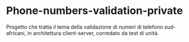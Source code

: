 # Phone-numbers-validation-private
Progetto che tratta il tema della validazione di numeri di telefono sud-africani, in architettura client-server, corredato da test di unità.
